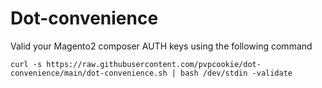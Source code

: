 # Dot-convenience

Valid your Magento2 composer AUTH keys using the following command

```
curl -s https://raw.githubusercontent.com/pvpcookie/dot-convenience/main/dot-convenience.sh | bash /dev/stdin -validate
```
